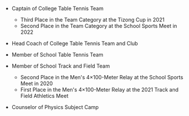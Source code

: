 * Captain of College Table Tennis Team
    - Third Place in the Team Category at the Tizong Cup in 2021
    - Second Place in the Team Category at the School Sports Meet in 2022

* Head Coach of College Table Tennis Team and Club

* Member of School Table Tennis Team

* Member of School Track and Field Team
    - Second Place in the Men's 4$\times$100-Meter Relay at the School Sports Meet in 2020
    - First Place in the Men's 4$\times$100-Meter Relay at the 2021 Track and Field Athletics Meet

* Counselor of Physics Subject Camp
